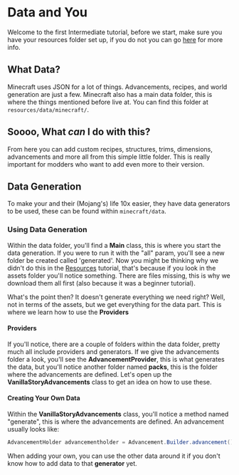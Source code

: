 # Data and You

Welcome to the first Intermediate tutorial, before we start, make sure you have your resources folder set up, if you do not you can go [here](../Beginner/Resources.md) for more info.

## What Data?

Minecraft uses JSON for a lot of things. Advancements, recipes, and world generation are just a few. Minecraft also has a main data folder, this is where the things mentioned before live at. You can find this folder at ``resources/data/minecraft/``.

## Soooo, What *can* I do with this?

From here you can add custom recipes, structures, trims, dimensions, advancements and more all from this simple little folder. This is really important for modders who want to add even more to their version.

## Data Generation

To make your and their (Mojang's) life 10x easier, they have data generators to be used, these can be found within ``minecraft/data``.

### Using Data Generation

Within the data folder, you'll find a **Main** class, this is where you start the data generation. If you were to run it with the "all" param, you'll see a new folder be created called 'generated'. Now you might be thinking why we didn't do this in the [Resources](../Beginner/Resources.md) tutorial, that's because if you look in the assets folder you'll notice something. There are files missing, this is why we download them all first (also because it was a beginner tutorial).

What's the point then? It doesn't generate everything we need right? Well, not in terms of the assets, but we get everything for the data part. This is where we learn how to use the **Providers**

#### Providers

If you'll notice, there are a couple of folders within the data folder, pretty much all include providers and generators. If we give the advancements folder a look, you'll see the **AdvancementProvider**, this is what generates the data, but you'll notice another folder named **packs**, this is the folder where the advancements are defined. Let's open up the **VanillaStoryAdvancements** class to get an idea on how to use these.

#### Creating Your Own Data

Within the **VanillaStoryAdvancements** class, you'll notice a method named "generate", this is where the advancements are defined. An advancement usually looks like:

```java
AdvancementHolder advancementholder = Advancement.Builder.advancement().display(Blocks.GRASS_BLOCK, Component.translatable("advancements.story.root.title"), Component.translatable("advancements.story.root.description"), new ResourceLocation("textures/gui/advancements/backgrounds/stone.png"), FrameType.TASK, false, false, false).addCriterion("crafting_table", InventoryChangeTrigger.TriggerInstance.hasItems(Blocks.CRAFTING_TABLE)).save(p_248554_, "story/root");
```
When adding your own, you can use the other data around it if you don't know how to add data to that **generator** yet.

## 